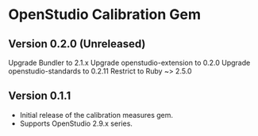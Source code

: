 # OpenStudio Calibration Gem

## Version 0.2.0 (Unreleased)

Upgrade Bundler to 2.1.x
Upgrade openstudio-extension to 0.2.0
Upgrade openstudio-standards to 0.2.11
Restrict to Ruby ~> 2.5.0

## Version 0.1.1

* Initial release of the calibration measures gem.
* Supports OpenStudio 2.9.x series.
